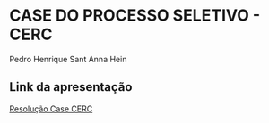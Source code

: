 # CASE DO PROCESSO SELETIVO - CERC
Pedro Henrique Sant Anna Hein
## Link da apresentação
[Resolução Case CERC]([https://github.com/PedroHein/Case_CERC/blob/main/Processo%20Seletivo%20%E2%80%93%20Engenheiro%20de%20Dados%20-%20CERC.pptx])

